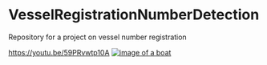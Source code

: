 # VesselRegistrationNumberDetection
Repository for a project on vessel number registration

https://youtu.be/59PRvwtp10A
[![image of a boat](https://img.youtube.com/vi/YOUTUBE_VIDEO_ID_HERE/0.jpg)]([https://www.youtube.com/watch?v=YOUTUBE_VIDEO_ID_HERE](https://youtu.be/59PRvwtp10A))
